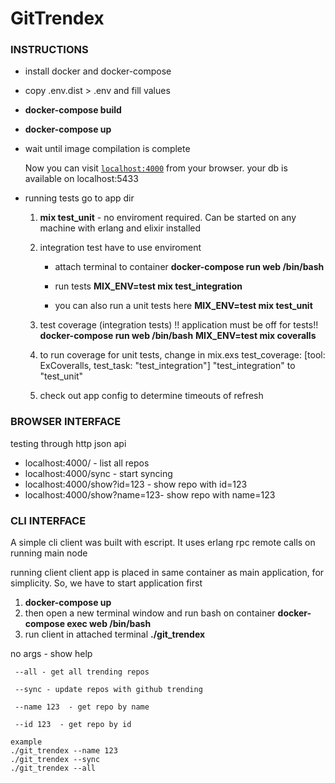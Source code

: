 # GitTrendex

### INSTRUCTIONS

- install docker and docker-compose
- copy .env.dist > .env and fill values
- **docker-compose build**
- **docker-compose up** 
- wait until image compilation is complete 

  Now you can visit [`localhost:4000`](http://localhost:4000) from your browser.
  your db is available on localhost:5433

- running tests 
   go to app dir
    
  1. **mix test_unit** - no enviroment required. Can be started on any machine with erlang and elixir installed

  2. integration test have to use enviroment
    
     - attach terminal to container
       **docker-compose run web /bin/bash**
     
     - run tests 
       **MIX_ENV=test mix test_integration**
     
     - you can also run a unit tests here
       **MIX_ENV=test mix test_unit**

  4. test coverage (integration tests)
     !! application must be off for tests!!
     **docker-compose run web /bin/bash**
     **MIX_ENV=test mix coveralls**

  5. to run coverage for unit tests, change in mix.exs
   test_coverage: [tool: ExCoveralls, test_task: "test_integration"]
   "test_integration" to "test_unit"

  6. check out app config to determine timeouts of refresh


### BROWSER INTERFACE


testing through http json api

- localhost:4000/ - list all repos
- localhost:4000/sync - start syncing 
- localhost:4000/show?id=123 - show repo with id=123 
- localhost:4000/show?name=123- show repo with name=123 


### CLI INTERFACE


A simple cli client was built with escript. It uses erlang rpc remote calls on running main node

running client
  client app is placed in same container as main application, for simplicity. So, we have to start application first
  1. **docker-compose up** 
  2. then open a new terminal window and run bash on container
      **docker-compose exec   web /bin/bash**
  3. run client in attached terminal
  **./git_trendex**    
   
   no args - show help
    
     --all - get all trending repos

     --sync - update repos with github trending

     --name 123  - get repo by name

     --id 123  - get repo by id 
    
    example
    ./git_trendex --name 123
    ./git_trendex --sync
    ./git_trendex --all



